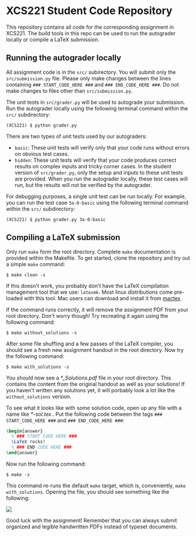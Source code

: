 # XCS221 Student Code Repository
This repository contains all code for the corresponding assignment in XCS221.
The build tools in this repo can be used to run the autograder locally or
compile a LaTeX submission.

## Running the autograder locally
All assignment code is in the `src/` subirectory.  You will submit only the
`src/submission.py` file.  Please only make changes between the lines containing
`### START_CODE_HERE ###` and `### END_CODE_HERE ###`. Do not make changes to
files other than `src/submission.py`.

The unit tests in `src/grader.py` will be used to autograde your submission.
Run the autograder locally using the following terminal command within the
`src/` subdirectory:
```
(XCS221) $ python grader.py
```

There are two types of unit tests used by our autograders:
- `basic`:  These unit tests will verify only that your code runs without
  errors on obvious test cases.
- `hidden`: These unit tests will verify that your code produces correct
  results on complex inputs and tricky corner cases.  In the student version of
  `src/grader.py`, only the setup and inputs to these unit tests are provided.
  When you run the autograder locally, these test cases will run, but the
  results will not be verified by the autograder.

For debugging purposes, a single unit test can be run locally.  For example, you
can run the test case `3a-0-basic` using the following terminal command within
the `src/` subdirectory:
```
(XCS221) $ python grader.py 3a-0-basic
```

## Compiling a LaTeX submission
Only run `make` form the root directory.  Complete `make` documentation is
provided within the Makefile.  To get started, clone the repository and try out
a simple `make` command:
```
$ make clean -s
```
If this doesn't work, you probably don't have the LaTeX compilation management
tool that we use: `latexmk`.  Most linux distributions come pre-loaded with this
tool.  Mac users can download and install it from
[mactex](https://tug.org/mactex/).

If the command runs correctly, it will remove the assignment PDF from your root
directory.  Don't worry though!  Try recreating it again using the following
command:
```
$ make without_solutions -s
```
After some file shuffling and a few passes of the LaTeX compiler, you should see
a fresh new assignment handout in the root directory.  Now try the following
command:
```
$ make with_solutions -s
```
You should now see a *\*_Solutions.pdf* file in your root directory.  This contains
the content from the original handout as well as your solutions!  If you haven't
written any solutions yet, it will porbably look a lot like the
`without_solutions` version.

To see what it looks like with some solution code, open up any file with a name
like *\*-sol.tex.*.  Put the following code between the tags
`### START_CODE_HERE ###` and `### END_CODE_HERE ###`:
```latex
\begin{answer}
  % ### START CODE HERE ###
  \LaTeX rocks!
  % ### END CODE HERE ###
\end{answer}
```
Now run the following command:
```
$ make -s
```
This command re-runs the default `make` target, which is, conveniently,
`make with_solutions`.  Opening the file, you should see something like the
following:

<img src="https://render.githubusercontent.com/render/math?math=\LaTeX">

Good luck with the assignment!  Remember that you can always submit
organized and legible handwritten PDFs instead of typeset documents.
